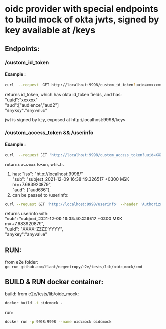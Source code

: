 # oidc provider with special endpoints to build mock of okta jwts, signed by key available at /keys

## Endpoints:

### /custom_id_token

#### Example :

```bash
curl  --request  GET http://localhost:9998/custom_id_token?uuid=xxxxxxx&aud=audience&aud=aud2&anykey=anyvalue
```

returns id_token, which has okta id_token fields, and has:  
"uuid":"xxxxxx"  
"aud":["audience","aud2"]  
"anykey":"anyvalue"

jwt is signed by key, exposed at http://localhost:9998/keys

### /custom_access_token && /userinfo

#### Example :

```bash
curl  --request GET 'http://localhost:9998/custom_access_token?uuid=XXXX-ZZZZ-YYYY&anykey=anyvalue'
```

returns access token, which:

1) has: "iss": "http://localhost:9998/",  
   "sub": "subject_2021-12-09 16:38:49.326517 +0300 MSK m=+7.683920879",  
   "aud": ["aud666"],
2) can be passed to /userinfo:

```bash
curl --request GET 'http://localhost:9998/userinfo' --header 'Authorization: Bearer {{token}} 
```

returns userinfo with:  
"sub": "subject_2021-12-09 16:38:49.326517 +0300 MSK m=+7.683920879",  
"uuid": "XXXX-ZZZZ-YYYY",  
"anykey":"anyvalue"

## RUN:

from e2e folder:  
```go run github.com/flant/negentropy/e2e/tests/lib/oidc_mock/cmd```

## BUILD & RUN docker container:

build: from e2e/tests/lib/oidc_mock:

```bash
docker build -t oidcmock .
```

run:

```bash
docker run -p 9998:9998 --name oidcmock oidcmock
```